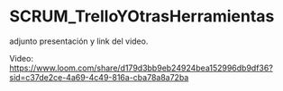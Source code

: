 # SCRUM_TrelloYOtrasHerramientas

adjunto presentación y link del video.

Video: https://www.loom.com/share/d179d3bb9eb24924bea152996db9df36?sid=c37de2ce-4a69-4c49-816a-cba78a8a72ba
